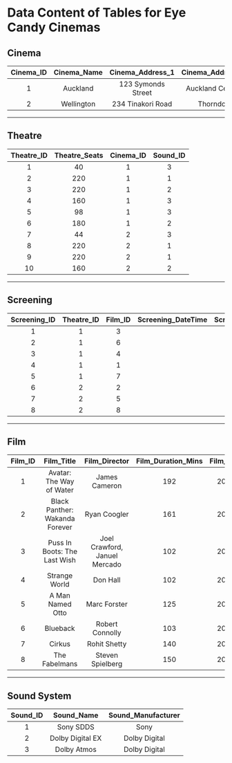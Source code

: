# Data Content of Tables for Eye Candy Cinemas

## Cinema

|Cinema_ID|Cinema_Name|Cinema_Address_1|Cinema_Address_2|Cinema_City|Cinema_Email|Cinema_Phone|
|:---:|:---:|:---:|:---:|:---:|:---:|:---:|
|1|Auckland|123 Symonds Street|Auckland Central|Auckland|auckland@ECC.co.nz|093025477|
|2|Wellington|234 Tinakori Road|Thorndon|Wellington|wellington@ECC.co.nz|092374482|

---

## Theatre
|Theatre_ID|Theatre_Seats|Cinema_ID|Sound_ID|
|:---:|:---:|:---:|:---:|
|1|40|1|3|
|2|220|1|1
|3|220|1|2
|4|160|1|3
|5|98|1|3
|6|180|1|2
|7|44|2|3
|8|220|2|1
|9|220|2|1
|10|160|2|2

---

## Screening
|Screening_ID|Theatre_ID|Film_ID|Screening_DateTime|Screening_Day|Screening_Price|
|:---:|:---:|:---:|:---:|:---:|:---:|
|1|1|3
|2|1|6
|3|1|4
|4|1|1
|5|1|7
|6|2|2
|7|2|5
|8|2|8


---

## Film

|Film_ID|Film_Title|Film_Director|Film_Duration_Mins|Film_Year|Film_Classification|Film_IMDB|
|:---:|:---:|:---:|:---:|:---:|:---:|:---:|
|1|Avatar: The Way of Water|James Cameron|192|2022|M|https://www.imdb.com/title/tt1630029/|
|2|Black Panther: Wakanda Forever|Ryan Coogler|161|2022|M|https://www.imdb.com/title/tt9114286/|
|3|Puss In Boots: The Last Wish|Joel Crawford, Januel Mercado|102|2022|PG|https://www.imdb.com/title/tt3915174/|
|4|Strange World|Don Hall|102|2022|PG|https://www.imdb.com/title/tt10298840/|
|5|A Man Named Otto|Marc Forster|125|2022|M|https://www.imdb.com/title/tt7405458/|
|6|Blueback|Robert Connolly|103|2022|PG|https://www.imdb.com/title/tt14201576/|
|7|Cirkus|Rohit Shetty|140|2022|PG|https://www.imdb.com/title/tt11112808/|
|8|The Fabelmans|Steven Spielberg|150|2023|M|https://www.imdb.com/title/tt14208870/|

---

## Sound System
|Sound_ID|Sound_Name|Sound_Manufacturer|
|:---:|:---:|:---:|
|1|Sony SDDS|Sony|
|2|Dolby Digital EX|Dolby Digital|
|3|Dolby Atmos|Dolby Digital|
